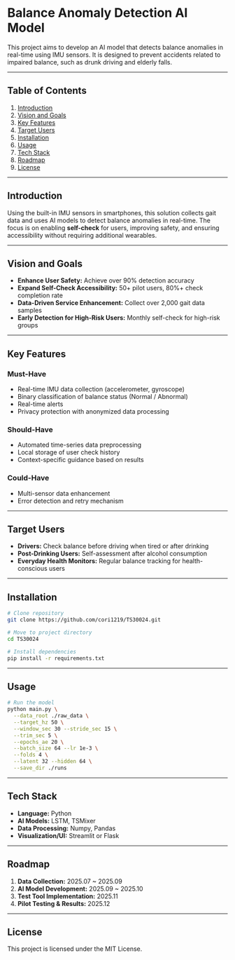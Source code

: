 # Balance Anomaly Detection AI Model

This project aims to develop an AI model that detects balance anomalies
in real-time using IMU sensors. It is designed to prevent accidents
related to impaired balance, such as drunk driving and elderly falls.

------------------------------------------------------------------------

## Table of Contents

1.  [Introduction](#introduction)
2.  [Vision and Goals](#vision-and-goals)
3.  [Key Features](#key-features)
4.  [Target Users](#target-users)
5.  [Installation](#installation)
6.  [Usage](#usage)
7.  [Tech Stack](#tech-stack)
8.  [Roadmap](#roadmap)
9.  [License](#license)

------------------------------------------------------------------------

## Introduction

Using the built-in IMU sensors in smartphones, this solution collects
gait data and uses AI models to detect balance anomalies in real-time.
The focus is on enabling **self-check** for users, improving safety, and
ensuring accessibility without requiring additional wearables.

------------------------------------------------------------------------

## Vision and Goals

-   **Enhance User Safety:** Achieve over 90% detection accuracy
-   **Expand Self-Check Accessibility:** 50+ pilot users, 80%+ check
    completion rate
-   **Data-Driven Service Enhancement:** Collect over 2,000 gait data
    samples
-   **Early Detection for High-Risk Users:** Monthly self-check for
    high-risk groups

------------------------------------------------------------------------

## Key Features

### Must-Have

-   Real-time IMU data collection (accelerometer, gyroscope)
-   Binary classification of balance status (Normal / Abnormal)
-   Real-time alerts
-   Privacy protection with anonymized data processing

### Should-Have

-   Automated time-series data preprocessing
-   Local storage of user check history
-   Context-specific guidance based on results

### Could-Have

-   Multi-sensor data enhancement
-   Error detection and retry mechanism

------------------------------------------------------------------------

## Target Users

-   **Drivers:** Check balance before driving when tired or after
    drinking
-   **Post-Drinking Users:** Self-assessment after alcohol consumption
-   **Everyday Health Monitors:** Regular balance tracking for
    health-conscious users

------------------------------------------------------------------------

## Installation

``` bash
# Clone repository
git clone https://github.com/cori1219/TS30024.git

# Move to project directory
cd TS30024

# Install dependencies
pip install -r requirements.txt
```

------------------------------------------------------------------------

## Usage

``` bash
# Run the model
python main.py \
  --data_root ./raw_data \
  --target_hz 50 \
  --window_sec 30 --stride_sec 15 \
  --trim_sec 5 \
  --epochs_ae 20 \
  --batch_size 64 --lr 1e-3 \
  --folds 4 \
  --latent 32 --hidden 64 \
  --save_dir ./runs
```

------------------------------------------------------------------------

## Tech Stack

-   **Language:** Python
-   **AI Models:** LSTM, TSMixer
-   **Data Processing:** Numpy, Pandas
-   **Visualization/UI:** Streamlit or Flask

------------------------------------------------------------------------

## Roadmap

1.  **Data Collection:** 2025.07 \~ 2025.09
2.  **AI Model Development:** 2025.09 \~ 2025.10
3.  **Test Tool Implementation:** 2025.11
4.  **Pilot Testing & Results:** 2025.12

------------------------------------------------------------------------

## License

This project is licensed under the MIT License.
